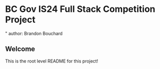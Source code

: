 # BC Gov IS24 Full Stack Competition Project

" author: Brandon Bouchard

## Welcome

This is the root level README for this project!
